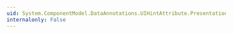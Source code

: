 ```yaml
---
uid: System.ComponentModel.DataAnnotations.UIHintAttribute.PresentationLayer
internalonly: False
---
```

